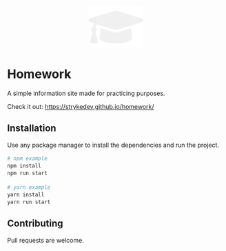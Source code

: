 <p align="center">
  <img height="100" src="https://github.com/StrykeDev/homework/blob/main/public/app-icon.svg">
</p>

# Homework

A simple information site made for practicing purposes.

Check it out: https://strykedev.github.io/homework/

## Installation

Use any package manager to install the dependencies and run the project.

```bash
# npm example
npm install
npm run start

# yarn example
yarn install
yarn run start
```

## Contributing

Pull requests are welcome.
